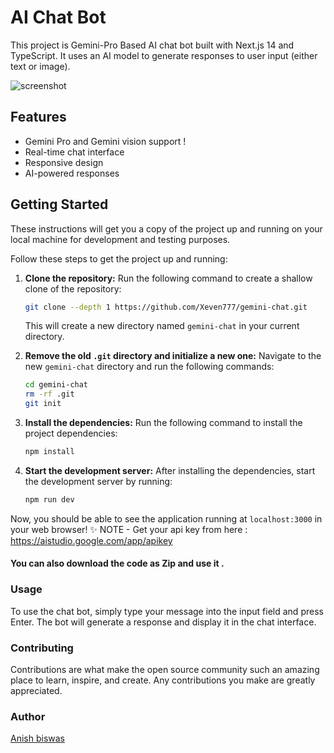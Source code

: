 # AI Chat Bot

This project is Gemini-Pro Based AI chat bot built with Next.js 14 and TypeScript. It uses an AI model to generate responses to user input (either text or image).

![screenshot](https://imgur.com/v3eOec8.png)

## Features

- Gemini Pro and Gemini vision support !
- Real-time chat interface
- Responsive design
- AI-powered responses

## Getting Started

These instructions will get you a copy of the project up and running on your local machine for development and testing purposes.

Follow these steps to get the project up and running:

1. **Clone the repository:**
   Run the following command to create a shallow clone of the repository:

   ```sh
   git clone --depth 1 https://github.com/Xeven777/gemini-chat.git
   ```

   This will create a new directory named `gemini-chat` in your current directory.

2. **Remove the old `.git` directory and initialize a new one:**
   Navigate to the new `gemini-chat` directory and run the following commands:

   ```sh
   cd gemini-chat
   rm -rf .git
   git init
   ```

3. **Install the dependencies:**
   Run the following command to install the project dependencies:

   ```sh
   npm install
   ```

4. **Start the development server:**
   After installing the dependencies, start the development server by running:
   ```sh
   npm run dev
   ```

Now, you should be able to see the application running at `localhost:3000` in your web browser! ✨
NOTE - Get your api key from here : https://aistudio.google.com/app/apikey

#### You can also download the code as Zip and use it .

### Usage

To use the chat bot, simply type your message into the input field and press Enter. The bot will generate a response and display it in the chat interface.

### Contributing

Contributions are what make the open source community such an amazing place to learn, inspire, and create. Any contributions you make are greatly appreciated.

### Author

[Anish biswas](https://github.com/Xeven777/)
